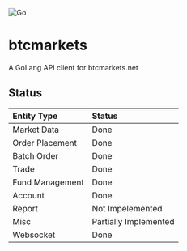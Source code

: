 ![Go](https://github.com/MflowAU/btcmarkets/workflows/Go/badge.svg?branch=master)
# btcmarkets
A GoLang API client for btcmarkets.net

## Status

| Entity Type  | Status             |
| :----------- |:--------------------
| Market Data  | Done
| Order Placement | Done
| Batch Order     | Done
| Trade           | Done
| Fund Management | Done
| Account         | Done
| Report          | Not Impelemented
| Misc            | Partially Implemented
|Websocket        | Done

